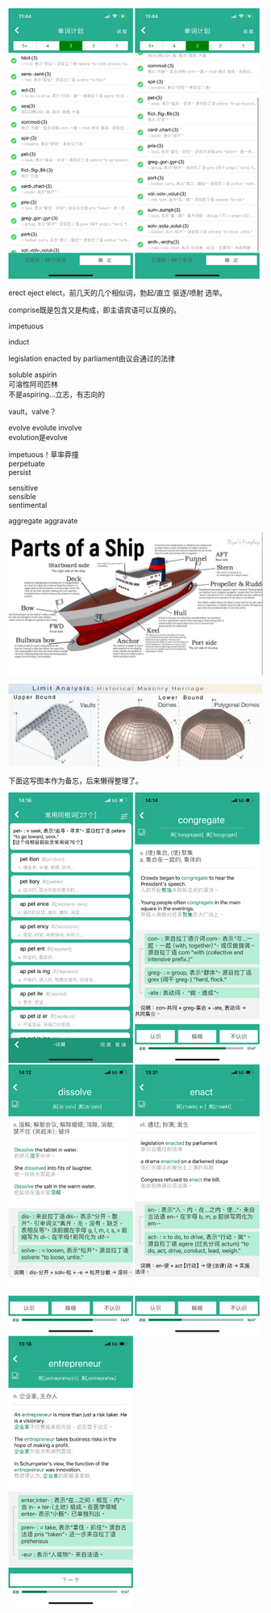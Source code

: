 <img src="/assets/IMG_5436.PNG" alt="" width="49%" height="49%">
<img src="/assets/IMG_5437.PNG" alt="" width="49%" height="49%">  

erect eject elect，前几天的几个相似词，勃起/直立 驱逐/喷射 选举。

comprise既是包含又是构成，即主语宾语可以互换的。

impetuous

induct

legislation enacted by parliament由议会通过的法律

soluble aspirin  
可溶性阿司匹林  
不是aspiring…立志，有志向的

vault，valve？

evolve evolute involve  
evolution是evolve

impetuous！草率莽撞  
perpetuate  
persist

sensitive  
sensible  
sentimental

aggregate aggravate

![](/assets/IMG_5443.JPG)

![](/assets/IMG_5444.PNG)

下面这写图本作为备忘，后来懒得整理了。

<img src="/assets/IMG_5448.PNG" alt="" width="49%" height="49%">
<img src="/assets/IMG_5447.PNG" alt="" width="49%" height="49%">
<img src="/assets/IMG_5446.PNG" alt="" width="49%" height="49%">
<img src="/assets/IMG_5442.PNG" alt="" width="49%" height="49%">
<img src="/assets/IMG_5441.PNG" alt="" width="49%" height="49%"> 